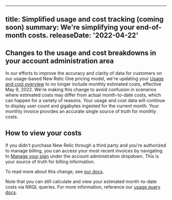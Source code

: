 ---
title: Simplified usage and cost tracking (coming soon)
summary: We're simplifying your end-of-month costs.
releaseDate: '2022-04-22'
----

## Changes to the usage and cost breakdowns in your account administration area

In our efforts to improve the accuracy and clarity of data for customers on our usage-based New Relic One pricing model, we're updating your [Usage and cost overview](https://one.newrelic.com/usage-and-cost) to no longer include monthly estimated costs, effective May 9, 2022. We're making this change to avoid confusion in scenarios where estimated costs may differ from actual month-to-date costs, which can happen for a variety of reasons. Your usage and cost data will continue to display user count and gigabytes ingested for the current month. Your monthly invoice provides an accurate single source of truth for monthly costs.

## How to view your costs
If you didn't purchase New Relic through a third party and you're authorized to manage billing, you can access your most recent invoices by navigating to [Manage your plan](https://one.newrelic.com/nr1-core/plan-management/home) under the account administration dropdown. This is your source of truth for billing information. 

To read more about this change, see [our docs](https://docs.newrelic.com/docs/accounts/accounts-billing/new-relic-one-pricing-billing/new-relic-one-pricing-billing/#estimated-cost-removal). 

Note that you can still calculate and view your estimated month-to-date costs via NRQL queries. For more information, reference our [usage query docs](https://docs.newrelic.com/docs/accounts/accounts-billing/new-relic-one-pricing-billing/usage-queries-alerts#estimated-cost).
